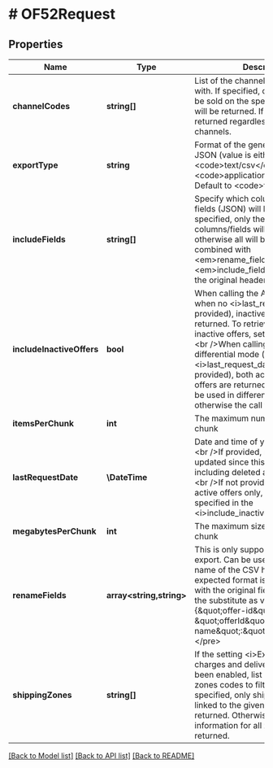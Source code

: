 # # OF52Request

## Properties

Name | Type | Description | Notes
------------ | ------------- | ------------- | -------------
**channelCodes** | **string[]** | List of the channel codes to filter with. If specified, only offers that can be sold on the specified channel(s) will be returned. If not, offers will be returned regardless of their channels. | [optional]
**exportType** | **string** | Format of the generated files: CSV or JSON (value is either &lt;code&gt;text/csv&lt;/code&gt; or &lt;code&gt;application/json&lt;/code&gt;). Default to &lt;code&gt;text/csv&lt;/code&gt;. | [optional]
**includeFields** | **string[]** | Specify which columns (CSV) or fields (JSON) will be returned. If specified, only the listed columns/fields will be returned, otherwise all will be returned. If combined with &lt;em&gt;rename_fields&lt;/em&gt;, &lt;em&gt;include_fields&lt;/em&gt; must use the original header/field names. | [optional]
**includeInactiveOffers** | **bool** | When calling the API in full mode (i.e. when no &lt;i&gt;last_request_date&lt;/i&gt; is provided), inactive offers are not returned. To retrieve both active and inactive offers, set this field to true.&lt;br /&gt;When calling the API in differential mode (i.e. when the &lt;i&gt;last_request_date&lt;/i&gt; is provided), both active and inactive offers are returned. This field cannot be used in differential mode otherwise the call fails. | [optional] [default to false]
**itemsPerChunk** | **int** | The maximum number of items per chunk | [optional]
**lastRequestDate** | **\DateTime** | Date and time of your last request.&lt;br /&gt;If provided, retrieves all offers updated since this date and time, including deleted and inactive offers.&lt;br /&gt;If not provided, retrieves all active offers only, unless otherwise specified in the &lt;i&gt;include_inactive_offers&lt;/i&gt; field. | [optional]
**megabytesPerChunk** | **int** | The maximum size in megabytes of a chunk | [optional]
**renameFields** | **array<string,string>** | This is only supported for CSV export. Can be used to modify the name of the CSV headers. The expected format is a JSON object with the original fields as keys and the substitute as value. &lt;pre&gt;{\&quot;offer-id\&quot;: \&quot;offerId\&quot;, \&quot;shop-name\&quot;:\&quot;shopName\&quot;}&lt;/pre&gt; | [optional]
**shippingZones** | **string[]** | If the setting &lt;i&gt;Export shipping charges and delivery times&lt;/i&gt; has been enabled, list of the shipping zones codes to filter with. If specified, only shipping information linked to the given zones will be returned. Otherwise, all shipping information for all zones will be returned. | [optional]

[[Back to Model list]](../../README.md#models) [[Back to API list]](../../README.md#endpoints) [[Back to README]](../../README.md)
